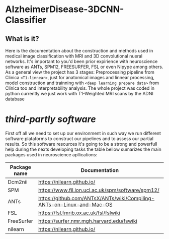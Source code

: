 # AlzheimerDisease-3DCNN-Classifier
## What is it?
Here is the documentation about the construction and methods used in medical image classification with MRI and 3D convolutional nueral networks. It's important to you'd been prior expirience with neuroscience software as ANTs, SPM12, FREESURFER, FSL or even Nipype among others. As a general view the project has 3 stages: Preprocessing pipeline from Clinica `<T1-linnear>`, just for anatomical images and linnear processing, model construction and trainning with `<deep learning prepare data>` from Clinica too and interpretability analysis. The whole project was coded in python currently we just work with T1-Weighted MRI scans by the ADNI database

# *third-partly software*
First off all we need to set up our environment in such way we run different software plataforms to construct our pipelines and to assess our partial results. So this software resources it's going to be a strong and powerfull help during the nexts developing tasks the table bellow sumarizes the main packages used in neuroscience apllications:

Package name    | Documentation
------------    | -------------
Dcm2nii         | https://nilearn.github.io/
SPM             | https://www.fil.ion.ucl.ac.uk/spm/software/spm12/
ANTs            | https://github.com/ANTsX/ANTs/wiki/Compiling-ANTs-on-Linux-and-Mac-OS
FSL             | https://fsl.fmrib.ox.ac.uk/fsl/fslwiki
FreeSurfer      | https://surfer.nmr.mgh.harvard.edu/fswiki
nilearn         | https://nilearn.github.io/
